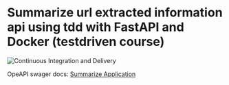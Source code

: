 # Summarize url extracted information api using tdd with FastAPI and Docker (testdriven course)

![Continuous Integration and Delivery](https://github.com/ManuLasker/tdd-fastAPI-course/actions/workflows/main.yml/badge.svg?branch=master)

OpeAPI swager docs: 
[Summarize Application](https://tdd-fastapi-app.herokuapp.com/docs)